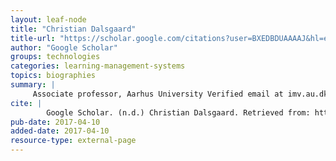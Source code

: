 ```yaml
---
layout: leaf-node
title: "Christian Dalsgaard"
title-url: "https://scholar.google.com/citations?user=BXEDBDUAAAAJ&hl=en"
author: "Google Scholar"
groups: technologies
categories: learning-management-systems
topics: biographies
summary: |
     Associate professor, Aarhus University Verified email at imv.au.dk (2017-04-10)
cite: |
        Google Scholar. (n.d.) Christian Dalsgaard. Retrieved from: https://scholar.google.com/scholar?hl=en&q=Christia+Dalsgaard&btnG=&as_sdt=1%2C23&as_sdtp=&search_plus_one=form
pub-date: 2017-04-10
added-date: 2017-04-10
resource-type: external-page
---
```

